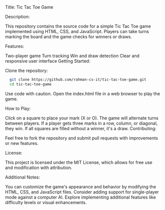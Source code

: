 Title: Tic Tac Toe Game

Description:

This repository contains the source code for a simple Tic Tac Toe game implemented using HTML, CSS, and JavaScript. Players can take turns marking the board and the game checks for winners or draws.

Features:

Two-player game
Turn tracking
Win and draw detection
Clear and responsive user interface
Getting Started:

Clone the repository:

```Bash
  git clone https://github.com/rahman-cs-it/tic-tac-toe-game.git
  cd tic-tac-toe-game
```
Use code with caution.
Open the index.html file in a web browser to play the game.

How to Play:

Click on a square to place your mark (X or O).
The game will alternate turns between players.
If a player gets three marks in a row, column, or diagonal, they win.
If all squares are filled without a winner, it's a draw.
Contributing:

Feel free to fork the repository and submit pull requests with improvements or new features.

License:

This project is licensed under the MIT License, which allows for free use and modification with attribution.

Additional Notes:

You can customize the game's appearance and behavior by modifying the HTML, CSS, and JavaScript files.
Consider adding support for single-player mode against a computer AI.
Explore implementing additional features like difficulty levels or visual enhancements.
